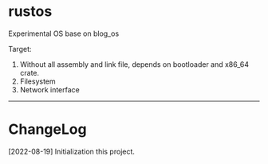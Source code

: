 # rustos
Experimental OS base on blog_os

Target:
1. Without all assembly and link file, depends on bootloader and x86_64 crate.
2. Filesystem
3. Network interface

---
# ChangeLog
[2022-08-19] 
Initialization this project.
